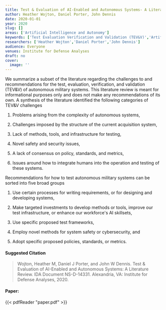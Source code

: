 ```yaml
---
title: Test & Evaluation of AI-Enabled and Autonomous Systems- A Literature Review
author: Heather Wojton, Daniel Porter, John Dennis
date: 2020-01-01
year: 2020
slug: []
areas: ['Artificial Intelligence and Autonomy']
keywords: ['Test Evaluation Verification and Validation (TEV&V)','Artificial Intelligence (AI)','Joint Artificial Intelligence Center (JAIC)','Artificial Intelligence Enhanced Autonomous Capabilities','Autonomy Framework']
researchers: ['Heather Wojton','Daniel Porter','John Dennis']
audience: Everyone
venues: Institute for Defense Analyses
draft: no
cover:
  image: ''
---
```




We summarize a subset of the literature regarding the challenges to and recommendations for the test, evaluation, verification, and validation (TEV&V) of autonomous military systems. This literature review is meant for informational purposes only and does not make any recommendations of its own. A synthesis of the literature identified the following categories of TEV&V challenges  

1. Problems arising from the complexity of autonomous systems, 

2. Challenges imposed by the structure of the current acquisition system, 

3. Lack of methods, tools, and infrastructure for testing, 

4. Novel safety and security issues, 

5. A lack of consensus on policy, standards, and metrics, 

6. Issues around how to integrate humans into the operation and testing of these systems. 

Recommendations for how to test autonomous military systems can be sorted into five broad groups  

1. Use certain processes for writing requirements, or for designing and developing systems, 

2. Make targeted investments to develop methods or tools, improve our test infrastructure, or enhance our workforce's AI skillsets, 

3. Use specific proposed test frameworks, 

4. Employ novel methods for system safety or cybersecurity, and

5. Adopt specific proposed policies, standards, or metrics.

#### Suggested Citation
> Wojton, Heather M, Daniel J Porter, and John W Dennis. Test & Evaluation of AI-Enabled and Autonomous Systems: A Literature Review. IDA Document NS-D-14331. Alexandria, VA: Institute for Defense Analyses, 2020.



#### Paper: 
{{< pdfReader "paper.pdf" >}}


